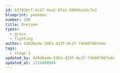 ```yaml
---
id: 637028cf-4cb7-4ea2-97a1-89604a2dc7e2
blueprint: pokemon
number: 286
title: Breloom
types:
  - grass
  - fighting
author: 4d8d6ede-5963-429f-9c2f-74b897007e0c
tags:
  - stage-1
updated_by: 4d8d6ede-5963-429f-9c2f-74b897007e0c
updated_at: 1716480944
---
```

